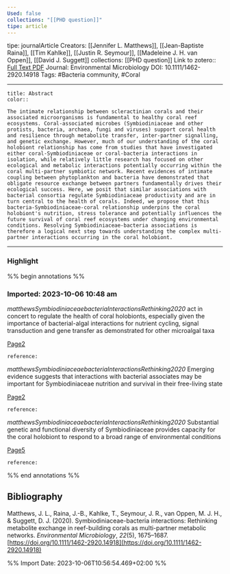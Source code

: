 ```yaml
---
Used: false
collections: "[[PHD question]]"
tipe: article
---
```

tipe: journalArticle
Creators: [[Jennifer L. Matthews]], [[Jean-Baptiste Raina]], [[Tim Kahlke]], [[Justin R. Seymour]], [[Madeleine J. H. van Oppen]], [[David J. Suggett]]
collections: [[PHD question]]
Link to zotero:: [Full Text PDF](zotero://select/library/items/8RS64YX7)
Journal: Environmental Microbiology
DOI: 10.1111/1462-2920.14918
Tags: #Bacteria community, #Coral

---
```ad-note
title: Abstract
color:: 

The intimate relationship between scleractinian corals and their associated microorganisms is fundamental to healthy coral reef ecosystems. Coral-associated microbes (Symbiodiniaceae and other protists, bacteria, archaea, fungi and viruses) support coral health and resilience through metabolite transfer, inter-partner signalling, and genetic exchange. However, much of our understanding of the coral holobiont relationship has come from studies that have investigated either coral-Symbiodiniaceae or coral-bacteria interactions in isolation, while relatively little research has focused on other ecological and metabolic interactions potentially occurring within the coral multi-partner symbiotic network. Recent evidences of intimate coupling between phytoplankton and bacteria have demonstrated that obligate resource exchange between partners fundamentally drives their ecological success. Here, we posit that similar associations with bacterial consortia regulate Symbiodiniaceae productivity and are in turn central to the health of corals. Indeed, we propose that this bacteria-Symbiodiniaceae-coral relationship underpins the coral holobiont's nutrition, stress tolerance and potentially influences the future survival of coral reef ecosystems under changing environmental conditions. Resolving Symbiodiniaceae-bacteria associations is therefore a logical next step towards understanding the complex multi-partner interactions occurring in the coral holobiont.

```

---
### Highlight

%% begin annotations %%



### Imported: 2023-10-06 10:48 am

*matthewsSymbiodiniaceaebacteriaInteractionsRethinking2020*
	act in concert to regulate the health of coral holobionts, especially given the importance of bacterial-algal interactions for nutrient cycling, signal transduction and gene transfer as demonstrated for other microalgal taxa 
	
[Page2](zotero://open-pdf/library/items/8RS64YX7?page=2&a=59JSUGQU)
	
	
	
	reference:

*matthewsSymbiodiniaceaebacteriaInteractionsRethinking2020*
	Emerging evidence suggests that interactions with bacterial associates may be important for Symbiodiniaceae nutrition and survival in their free-living state 
	
[Page2](zotero://open-pdf/library/items/8RS64YX7?page=2&a=97N64JQ3)
	
	
	
	reference:

*matthewsSymbiodiniaceaebacteriaInteractionsRethinking2020*
	Substantial genetic and functional diversity of Symbiodiniaceae provides capacity for the coral holobiont to respond to a broad range of environmental conditions 
	
[Page5](zotero://open-pdf/library/items/8RS64YX7?page=5&a=EQFK8JLT)
	
	
	
	reference:


%% end annotations %%

## Bibliography

Matthews, J. L., Raina, J.-B., Kahlke, T., Seymour, J. R., van Oppen, M. J. H., & Suggett, D. J. (2020). Symbiodiniaceae-bacteria interactions: Rethinking metabolite exchange in reef-building corals as multi-partner metabolic networks. _Environmental Microbiology_, _22_(5), 1675–1687. [https://doi.org/10.1111/1462-2920.14918](https://doi.org/10.1111/1462-2920.14918)

%% Import Date: 2023-10-06T10:56:54.469+02:00 %%
